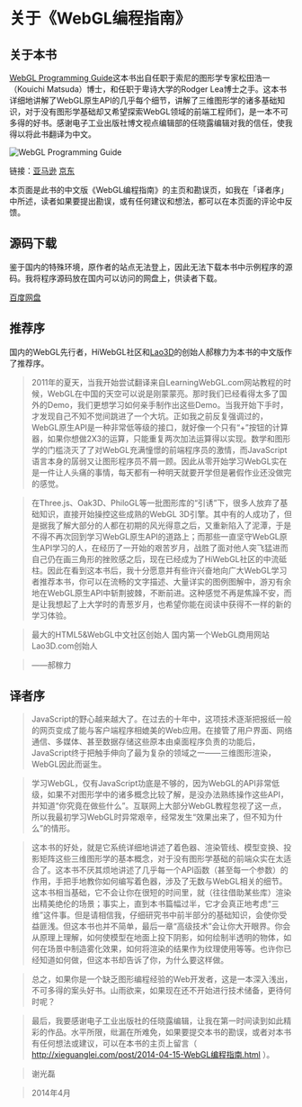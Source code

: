 # 关于《WebGL编程指南》

## 关于本书

[WebGL Programming Guide](http://www.amazon.com/WebGL-Programming-Guide-Interactive-Graphics/dp/0321902920)这本书出自任职于索尼的图形学专家松田浩一（Kouichi Matsuda）博士，和任职于卑诗大学的Rodger Lea博士之手。这本书详细地讲解了WebGL原生API的几乎每个细节，讲解了三维图形学的诸多基础知识，对于没有图形学基础却又希望探索WebGL领域的前端工程师们，是一本不可多得的好书。感谢电子工业出版社博文视点编辑部的任晓露编辑对我的信任，使我得以将此书翻译为中文。

![WebGL Programming Guide](https://img.alicdn.com/tps/TB18qDdLpXXXXaQXVXXXXXXXXXX-387-500.jpg)

链接：[亚马逊][亚马逊] [京东][京东]

[亚马逊]:http://www.amazon.cn/WebGL%E7%BC%96%E7%A8%8B%E6%8C%87%E5%8D%97-Kouichi-Matsuda/dp/B00KXQPR0Y/ref=sr_1_1?ie=UTF8&qid=1404620894&sr=8-1&keywords=webgl%E7%BC%96%E7%A8%8B%E6%8C%87%E5%8D%97

[京东]:http://item.jd.com/11482379.html

本页面是此书的中文版《WebGL编程指南》的主页和勘误页，如我在「译者序」中所述，读者如果要提出勘误，或有任何建议和想法，都可以在本页面的评论中反馈。

## 源码下载

鉴于国内的特殊环境，原作者的站点无法登上，因此无法下载本书中示例程序的源码。我将程序源码放在国内可以访问的网盘上，供读者下载。

[百度网盘][百度网盘]

[百度网盘]:http://pan.baidu.com/s/1jGLvTl0

## 推荐序

国内的WebGL先行者，HiWebGL社区和[Lao3D][Lao3D]的创始人郝稼力为本书的中文版作了推荐序。

[Lao3D]:http://www.lao3d.com/

> 2011年的夏天，当我开始尝试翻译来自LearningWebGL.com网站教程的时候，WebGL在中国的天空可以说是刚蒙蒙亮。那时我们已经看得太多了国外的Demo，我们更想学习如何亲手制作出这些Demo。当我开始下手时，才发现自己不知不觉间跳进了一个大坑。正如我之前反复强调过的，WebGL原生API是一种非常低等级的接口，就好像一个只有“+”按钮的计算器，如果你想做2X3的运算，只能重复两次加法运算得以实现。数学和图形学的门槛浇灭了了对WebGL充满憧憬的前端程序员的激情，而JavaScript语言本身的孱弱又让图形程序员不屑一顾。因此从零开始学习WebGL实在是一件让人头痛的事情，每天都有一种明天就要开学但是暑假作业还没做完的感觉。

> 在Three.js、Oak3D、PhiloGL等一批图形库的“引诱”下，很多人放弃了基础知识，直接开始操控这些成熟的WebGL 3D引擎。其中有的人成功了，但是据我了解大部分的人都在初期的风光得意之后，又重新陷入了泥潭，于是不得不再次回到学习WebGL原生API的道路上；而那些一直坚守WebGL原生API学习的人，在经历了一开始的艰苦岁月，战胜了面对他人突飞猛进而自己仍在画三角形的挫败感之后，现在已经成为了HiWebGL社区的中流砥柱。因此在看到这本书后，我十分愿意并有些许兴奋地向广大WebGL学习者推荐本书，你可以在流畅的文字描述、大量详实的图例图解中，游刃有余地在WebGL原生API中斩荆披棘，不断前进。这种感觉不再是焦躁不安，而是让我想起了上大学时的青葱岁月，也希望你能在阅读中获得不一样的新的学习体验。

>最大的HTML5&WebGL中文社区创始人
>国内第一个WebGL商用网站Lao3D.com创始人

>——郝稼力

## 译者序

> JavaScript的野心越来越大了。在过去的十年中，这项技术逐渐把报纸一般的网页变成了能与客户端程序相媲美的Web应用。在接管了用户界面、网络通信、多媒体、甚至数据存储这些原本由桌面程序负责的功能后，JavaScript终于把触手伸向了最为复杂的领域之一——三维图形渲染，WebGL因此而诞生。

> 学习WebGL，仅有JavaScript功底是不够的，因为WebGL的API非常低级，如果不对图形学中的诸多概念比较了解，是没办法熟练操作这些API，并知道“你究竟在做些什么”。互联网上大部分WebGL教程忽视了这一点，所以我最初学习WebGL时异常艰辛，经常发生“效果出来了，但不知为什么”的情形。

> 这本书的好处，就是它系统详细地讲述了着色器、渲染管线、模型变换、投影矩阵这些三维图形学的基本概念，对于没有图形学基础的前端众实在太适合了。这本书不厌其烦地讲述了几乎每一个API函数（甚至每一个参数）的作用，手把手地教你如何编写着色器，涉及了无数与WebGL相关的细节。这本书相当基础，它不会让你在很短的时间里，就（往往借助某些库）渲染出精美绝伦的场景；事实上，直到本书篇幅过半，它才会真正地考虑“三维”这件事。但是请相信我，仔细研究书中前半部分的基础知识，会使你受益匪浅。但这本书也并不简单，最后一章“高级技术”会让你大开眼界。你会从原理上理解，如何使模型在地面上投下阴影，如何绘制半透明的物体，如何在场景中制造雾化效果，如何将渲染的结果作为纹理使用等等。也许你已经知道如何做，但这本书却告诉了你，为什么要这样做。

> 总之，如果你是一个缺乏图形编程经验的Web开发者，这是一本深入浅出，不可多得的案头好书。山雨欲来，如果现在还不开始进行技术储备，更待何时呢？

> 最后，我要感谢电子工业出版社的任晓露编辑，让我在第一时间读到如此精彩的作品。水平所限，纰漏在所难免，如果要提交本书的勘误，或者对本书有任何想法或建议，可以在本书的主页上留言（ http://xieguanglei.com/post/2014-04-15-WebGL编程指南.html ）。

> 谢光磊

> 2014年4月

